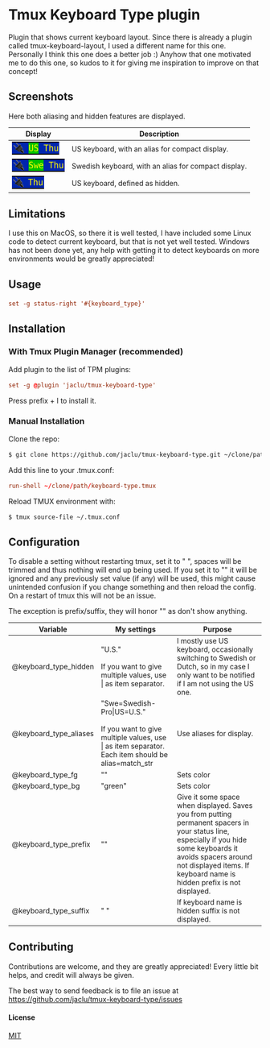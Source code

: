 # Tmux Keyboard Type plugin

Plugin that shows current keyboard layout. Since there is already a plugin called tmux-keyboard-layout, I used a different name for this one. Personally I think this one does a better job :) Anyhow that one motivated me to do this one, so kudos to it for giving me inspiration to improve on that concept!

## Screenshots

Here both aliasing and hidden features are displayed.

| Display                                            | Description                                          |
| -------------------------------------------------- | ---------------------------------------------------- |
| ![disconnected_default](/assets/Screenshot-us.png) | US keyboard, with an alias for compact display.      |
| ![disconnected_no_bg](/assets/Screenshot-swe.png)  | Swedish keyboard, with an alias for compact display. |
| ![connecting](/assets/Screenshot-hidden.png)       | US keyboard, defined as hidden.                      |

## Limitations

I use this on MacOS, so there it is well tested, I have included some Linux code to detect current keyboard, but that is not yet well tested. Windows has not been done yet, any help with getting it to detect keyboards on more environments would be greatly appreciated!

## Usage

```tmux.conf
set -g status-right '#{keyboard_type}'
```

## Installation

### With Tmux Plugin Manager (recommended)

Add plugin to the list of TPM plugins:

```tmux.conf
set -g @plugin 'jaclu/tmux-keyboard-type'
```

Press prefix + I to install it.

### Manual Installation

Clone the repo:

```bash
$ git clone https://github.com/jaclu/tmux-keyboard-type.git ~/clone/path
```

Add this line to your .tmux.conf:

```tmux.conf
run-shell ~/clone/path/keyboard-type.tmux
```

Reload TMUX environment with:

```bash
$ tmux source-file ~/.tmux.conf
```

## Configuration

To disable a setting without restarting tmux, set it to " ", spaces will be trimmed and thus nothing will end up being used. If you set it to "" it will be ignored and any previously set value (if any) will be used, this might cause unintended confusion if you change something and then reload the config. On a restart of tmux this will not be an issue.

The exception is prefix/suffix, they will honor "" as don't show anything.

| Variable               | My settings                                                                                                                           | Purpose                                                                                                                                                                                                                                  |
| ---------------------- | ------------------------------------------------------------------------------------------------------------------------------------- | ---------------------------------------------------------------------------------------------------------------------------------------------------------------------------------------------------------------------------------------- |
| @keyboard_type_hidden  | "U.S."<br><br> If you want to give multiple values, use \| as item separator.                                                         | I mostly use US keyboard, occasionally switching to Swedish or Dutch, so in my case I only want to be notified if I am not using the US one.                                                                                             |
| @keyboard_type_aliases | "Swe=Swedish-Pro\|US=U.S."<br><br> If you want to give multiple values, use \| as item separator. Each item should be alias=match_str | Use aliases for display.                                                                                                                                                                                                                 |
| @keyboard_type_fg      | ""                                                                                                                                    | Sets color                                                                                                                                                                                                                               |
| @keyboard_type_bg      | "green"                                                                                                                               | Sets color                                                                                                                                                                                                                               |
| @keyboard_type_prefix  | ""                                                                                                                                    | Give it some space when displayed. Saves you from putting permanent spacers in your status line, especially if you hide some keyboards it avoids spacers around not displayed items. If keyboard name is hidden prefix is not displayed. |
| @keyboard_type_suffix  | " "                                                                                                                                   | If keyboard name is hidden suffix is not displayed.                                                                                                                                                                                      |

## Contributing

Contributions are welcome, and they are greatly appreciated! Every little bit helps, and credit will always be given.

The best way to send feedback is to file an issue at https://github.com/jaclu/tmux-keyboard-type/issues

#### License

[MIT](LICENSE)

